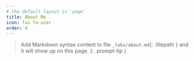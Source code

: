 ```yaml
---
# the default layout is 'page'
title: About Me
icon: fas fa-user
order: 4
---
```


> Add Markdown syntax content to file `_tabs/about.md`{: .filepath } and it will show up on this page.
{: .prompt-tip }

